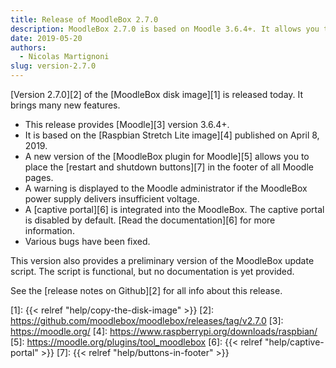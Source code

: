 ```yaml
---
title: Release of MoodleBox 2.7.0
description: MoodleBox 2.7.0 is based on Moodle 3.6.4+. It allows you to display the restart and stop buttons in the footer of all Moodle pages.
date: 2019-05-20
authors:
  - Nicolas Martignoni
slug: version-2.7.0
---
```


[Version 2.7.0][2] of the [MoodleBox disk image][1] is released today. It brings many new features.

  - This release provides [Moodle][3] version 3.6.4+.
  - It is based on the [Raspbian Stretch Lite image][4] published on April 8, 2019.
  - A new version of the [MoodleBox plugin for Moodle][5] allows you to place the [restart and shutdown buttons][7] in the footer of all Moodle pages.
  - A warning is displayed to the Moodle administrator if the MoodleBox power supply delivers insufficient voltage.
  - A [captive portal][6] is integrated into the MoodleBox. The captive portal is disabled by default. [Read the documentation][6] for more information.
  - Various bugs have been fixed.

This version also provides a preliminary version of the MoodleBox update script. The script is functional, but no documentation is yet provided.

See the [release notes on Github][2] for all info about this release.

 [1]: {{< relref "help/copy-the-disk-image" >}}
 [2]: https://github.com/moodlebox/moodlebox/releases/tag/v2.7.0
 [3]: https://moodle.org/
 [4]: https://www.raspberrypi.org/downloads/raspbian/
 [5]: https://moodle.org/plugins/tool_moodlebox
 [6]: {{< relref "help/captive-portal" >}}
 [7]: {{< relref "help/buttons-in-footer" >}}

